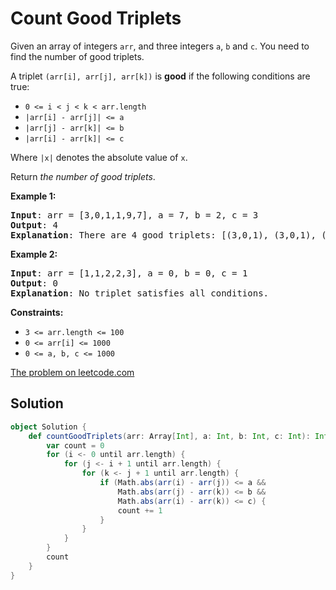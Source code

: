 # Count Good Triplets

Given an array of integers `arr`, and three integers `a`, `b` and `c`. You need to find the number of good triplets.

A triplet `(arr[i], arr[j], arr[k])` is **good** if the following conditions are true:

* `0 <= i < j < k < arr.length`
* `|arr[i] - arr[j]| <= a`
* `|arr[j] - arr[k]| <= b`
* `|arr[i] - arr[k]| <= c`

Where `|x|` denotes the absolute value of `x`.

Return _the number of good triplets_.

**Example 1:**
<pre>
<b>Input</b>: arr = [3,0,1,1,9,7], a = 7, b = 2, c = 3
<b>Output</b>: 4
<b>Explanation</b>: There are 4 good triplets: [(3,0,1), (3,0,1), (3,1,1), (0,1,1)].
</pre>

**Example 2:**
<pre>
<b>Input</b>: arr = [1,1,2,2,3], a = 0, b = 0, c = 1
<b>Output</b>: 0
<b>Explanation</b>: No triplet satisfies all conditions.
</pre>

**Constraints:**

* `3 <= arr.length <= 100`
* `0 <= arr[i] <= 1000`
* `0 <= a, b, c <= 1000`

[The problem on leetcode.com](https://leetcode.com/problems/count-good-triplets/)

## Solution

```scala
object Solution {
    def countGoodTriplets(arr: Array[Int], a: Int, b: Int, c: Int): Int = {
        var count = 0
        for (i <- 0 until arr.length) {
            for (j <- i + 1 until arr.length) {
                for (k <- j + 1 until arr.length) {
                    if (Math.abs(arr(i) - arr(j)) <= a &&
                        Math.abs(arr(j) - arr(k)) <= b &&
                        Math.abs(arr(i) - arr(k)) <= c) {
                        count += 1
                    }
                }
            }
        }
        count
    }
}
```
